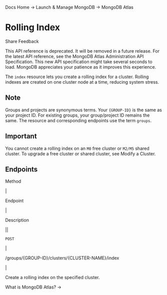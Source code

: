 Docs Home → Launch & Manage MongoDB → MongoDB Atlas

# Rolling Index

Share Feedback

This API reference is deprecated. It will be removed in a future release. For
the latest API reference, see the MongoDB Atlas Administration API
Specification. This new API specification might take several seconds to load.
MongoDB appreciates your patience as it improves this experience.

The `index` resource lets you create a rolling index for a cluster. Rolling
indexes are created on one cluster node at a time, reducing system stress.

## Note

Groups and projects are synonymous terms. Your `{GROUP-ID}` is the same as
your project ID. For existing groups, your group/project ID remains the same.
The resource and corresponding endpoints use the term `groups`.

## Important

You cannot create a rolling index on an `M0` free cluster or `M2/M5` shared
cluster. To upgrade a free cluster or shared cluster, see Modify a Cluster.

## Endpoints

Method

|

Endpoint

|

Description  
  
||  
  
`POST`

|

/groups/{GROUP-ID}/clusters/{CLUSTER-NAME}/index

|

Create a rolling index on the specified cluster.  
  
What is MongoDB Atlas? →

